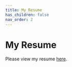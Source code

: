 ```yaml
---
title: My Resume
has_children: false
nav_order: 2
---
```


# My Resume

Please view my resume [here](https://cwang1221.github.io/online-cv/).


